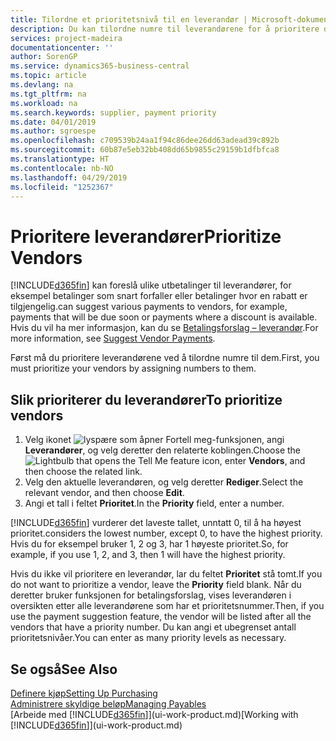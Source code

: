 ```yaml
---
title: Tilordne et prioritetsnivå til en leverandør | Microsoft-dokumentasjon
description: Du kan tilordne numre til leverandørene for å prioritere dem og forenkle betalingsforslag i Business Central.
services: project-madeira
documentationcenter: ''
author: SorenGP
ms.service: dynamics365-business-central
ms.topic: article
ms.devlang: na
ms.tgt_pltfrm: na
ms.workload: na
ms.search.keywords: supplier, payment priority
ms.date: 04/01/2019
ms.author: sgroespe
ms.openlocfilehash: c709539b24aa1f94c86dee26dd63adead39c892b
ms.sourcegitcommit: 60b87e5eb32bb408dd65b9855c29159b1dfbfca8
ms.translationtype: HT
ms.contentlocale: nb-NO
ms.lasthandoff: 04/29/2019
ms.locfileid: "1252367"
---
```

# <a name="prioritize-vendors"></a><span data-ttu-id="a3e9b-103">Prioritere leverandører</span><span class="sxs-lookup"><span data-stu-id="a3e9b-103">Prioritize Vendors</span></span>
[!INCLUDE[d365fin](includes/d365fin_md.md)] <span data-ttu-id="a3e9b-104">kan foreslå ulike utbetalinger til leverandører, for eksempel betalinger som snart forfaller eller betalinger hvor en rabatt er tilgjengelig.</span><span class="sxs-lookup"><span data-stu-id="a3e9b-104">can suggest various payments to vendors, for example, payments that will be due soon or payments where a discount is available.</span></span> <span data-ttu-id="a3e9b-105">Hvis du vil ha mer informasjon, kan du se [Betalingsforslag – leverandør](payables-how-suggest-vendor-payments.md).</span><span class="sxs-lookup"><span data-stu-id="a3e9b-105">For more information, see [Suggest Vendor Payments](payables-how-suggest-vendor-payments.md).</span></span>

<span data-ttu-id="a3e9b-106">Først må du prioritere leverandørene ved å tilordne numre til dem.</span><span class="sxs-lookup"><span data-stu-id="a3e9b-106">First, you must prioritize your vendors by assigning numbers to them.</span></span>

## <a name="to-prioritize-vendors"></a><span data-ttu-id="a3e9b-107">Slik prioriterer du leverandører</span><span class="sxs-lookup"><span data-stu-id="a3e9b-107">To prioritize vendors</span></span>
1. <span data-ttu-id="a3e9b-108">Velg ikonet ![lyspære som åpner Fortell meg-funksjonen](media/ui-search/search_small.png "Fortell hva du vil gjøre"), angi **Leverandører**, og velg deretter den relaterte koblingen.</span><span class="sxs-lookup"><span data-stu-id="a3e9b-108">Choose the ![Lightbulb that opens the Tell Me feature](media/ui-search/search_small.png "Tell me what you want to do") icon, enter **Vendors**, and then choose the related link.</span></span>
2. <span data-ttu-id="a3e9b-109">Velg den aktuelle leverandøren, og velg deretter **Rediger**.</span><span class="sxs-lookup"><span data-stu-id="a3e9b-109">Select the relevant vendor, and then choose **Edit**.</span></span>
3. <span data-ttu-id="a3e9b-110">Angi et tall i feltet **Prioritet**.</span><span class="sxs-lookup"><span data-stu-id="a3e9b-110">In the **Priority** field, enter a number.</span></span>

[!INCLUDE[d365fin](includes/d365fin_md.md)] <span data-ttu-id="a3e9b-111">vurderer det laveste tallet, unntatt 0, til å ha høyest prioritet.</span><span class="sxs-lookup"><span data-stu-id="a3e9b-111">considers the lowest number, except 0, to have the highest priority.</span></span> <span data-ttu-id="a3e9b-112">Hvis du for eksempel bruker 1, 2 og 3, har 1 høyeste prioritet.</span><span class="sxs-lookup"><span data-stu-id="a3e9b-112">So, for example, if you use 1, 2, and 3, then 1 will have the highest priority.</span></span>

<span data-ttu-id="a3e9b-113">Hvis du ikke vil prioritere en leverandør, lar du feltet **Prioritet** stå tomt.</span><span class="sxs-lookup"><span data-stu-id="a3e9b-113">If you do not want to prioritize a vendor, leave the **Priority** field blank.</span></span> <span data-ttu-id="a3e9b-114">Når du deretter bruker funksjonen for betalingsforslag, vises leverandøren i oversikten etter alle leverandørene som har et prioritetsnummer.</span><span class="sxs-lookup"><span data-stu-id="a3e9b-114">Then, if you use the payment suggestion feature, the vendor will be listed after all the vendors that have a priority number.</span></span> <span data-ttu-id="a3e9b-115">Du kan angi et ubegrenset antall prioritetsnivåer.</span><span class="sxs-lookup"><span data-stu-id="a3e9b-115">You can enter as many priority levels as necessary.</span></span>

## <a name="see-also"></a><span data-ttu-id="a3e9b-116">Se også</span><span class="sxs-lookup"><span data-stu-id="a3e9b-116">See Also</span></span>
[<span data-ttu-id="a3e9b-117">Definere kjøp</span><span class="sxs-lookup"><span data-stu-id="a3e9b-117">Setting Up Purchasing</span></span>](purchasing-setup-purchasing.md)  
[<span data-ttu-id="a3e9b-118">Administrere skyldige beløp</span><span class="sxs-lookup"><span data-stu-id="a3e9b-118">Managing Payables</span></span>](payables-manage-payables.md)  
<span data-ttu-id="a3e9b-119">[Arbeide med [!INCLUDE[d365fin](includes/d365fin_md.md)]](ui-work-product.md)</span><span class="sxs-lookup"><span data-stu-id="a3e9b-119">[Working with [!INCLUDE[d365fin](includes/d365fin_md.md)]](ui-work-product.md)</span></span>
